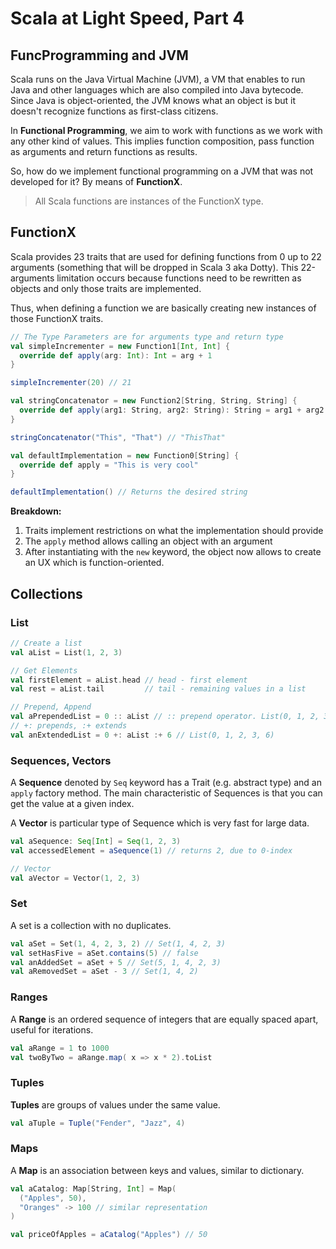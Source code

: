 # Scala at Light Speed, Part 4

## FuncProgramming and JVM

Scala runs on the Java Virtual Machine \(JVM\), a VM that enables to run Java and other languages which are also compiled into Java bytecode. Since Java is object-oriented, the JVM knows what an object is but it doesn't recognize functions as first-class citizens.

In **Functional Programming**, we aim to work with functions as we work with any other kind of values. This implies function composition, pass function as arguments and return functions as results.

So, how do we implement functional programming on a JVM that was not developed for it?  By means of **FunctionX**.

> All Scala functions are instances of the FunctionX type.

## FunctionX

Scala provides 23 traits that are used for defining functions from 0 up to 22 arguments \(something that will be dropped in Scala 3 aka Dotty\). This 22-arguments limitation occurs because functions need to be  rewritten as objects and only those traits are implemented.

Thus, when defining a function we are basically creating new instances of those FunctionX traits.

```scala
// The Type Parameters are for arguments type and return type
val simpleIncrementer = new Function1[Int, Int] {
  override def apply(arg: Int): Int = arg + 1
}

simpleIncrementer(20) // 21

val stringConcatenator = new Function2[String, String, String] {
  override def apply(arg1: String, arg2: String): String = arg1 + arg2
}

stringConcatenator("This", "That") // "ThisThat"

val defaultImplementation = new Function0[String] { 
  override def apply = "This is very cool"
}

defaultImplementation() // Returns the desired string
```

**Breakdown:**

1. Traits implement restrictions on what the implementation should provide
2. The `apply` method allows calling an object with an argument
3. After instantiating with the `new` keyword, the object now allows to create an UX which is function-oriented.

## **Collections**

### **List**

```scala
// Create a list
val aList = List(1, 2, 3)

// Get Elements
val firstElement = aList.head // head - first element
val rest = aList.tail         // tail - remaining values in a list

// Prepend, Append
val aPrependedList = 0 :: aList // :: prepend operator. List(0, 1, 2, 3)
// +: prepends, :+ extends
val anExtendedList = 0 +: aList :+ 6 // List(0, 1, 2, 3, 6)
```

### **Sequences, Vectors**

A **Sequence** denoted by `Seq` keyword has a Trait \(e.g. abstract type\) and an `apply` factory method. The main characteristic of Sequences is that you can get the value at a given index.

A **Vector** is particular type of Sequence which is very fast for large data. 

```scala
val aSequence: Seq[Int] = Seq(1, 2, 3)
val accessedElement = aSequence(1) // returns 2, due to 0-index

// Vector
val aVector = Vector(1, 2, 3)
```

### **Set**

A set is a collection with no duplicates.

```scala
val aSet = Set(1, 4, 2, 3, 2) // Set(1, 4, 2, 3)
val setHasFive = aSet.contains(5) // false
val anAddedSet = aSet + 5 // Set(5, 1, 4, 2, 3)
val aRemovedSet = aSet - 3 // Set(1, 4, 2)
```

### **Ranges**

A **Range** is an ordered sequence of integers that are equally spaced apart, useful for iterations. 

```scala
val aRange = 1 to 1000
val twoByTwo = aRange.map( x => x * 2).toList
```

### **Tuples**

**Tuples** are groups of values under the same value.

```scala
val aTuple = Tuple("Fender", "Jazz", 4)
```

### **Maps**

A **Map** is an association between keys and values, similar to dictionary.

```scala
val aCatalog: Map[String, Int] = Map(
  ("Apples", 50),
  "Oranges" -> 100 // similar representation
)

val priceOfApples = aCatalog("Apples") // 50
```

